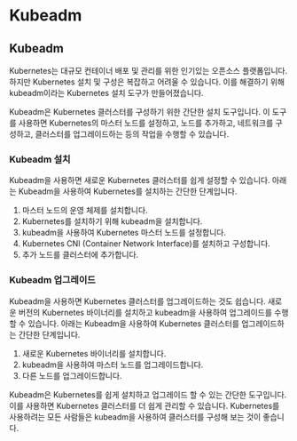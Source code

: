 # Kubeadm

## Kubeadm

Kubernetes는 대규모 컨테이너 배포 및 관리를 위한 인기있는 오픈소스 플랫폼입니다. 하지만 Kubernetes 설치 및 구성은 복잡하고 어려울 수 있습니다. 이를 해결하기 위해 kubeadm이라는 Kubernetes 설치 도구가 만들어졌습니다.

Kubeadm은 Kubernetes 클러스터를 구성하기 위한 간단한 설치 도구입니다. 이 도구를 사용하면 Kubernetes의 마스터 노드를 설정하고, 노드를 추가하고, 네트워크를 구성하고, 클러스터를 업그레이드하는 등의 작업을 수행할 수 있습니다.

### Kubeadm 설치

Kubeadm을 사용하면 새로운 Kubernetes 클러스터를 쉽게 설정할 수 있습니다. 아래는 Kubeadm을 사용하여 Kubernetes를 설치하는 간단한 단계입니다.

1. 마스터 노드의 운영 체제를 설치합니다.
2. Kubernetes를 설치하기 위해 kubeadm을 설치합니다.
3. kubeadm을 사용하여 Kubernetes 마스터 노드를 설정합니다.
4. Kubernetes CNI (Container Network Interface)를 설치하고 구성합니다.
5. 추가 노드를 클러스터에 추가합니다.

### Kubeadm 업그레이드

Kubeadm을 사용하면 Kubernetes 클러스터를 업그레이드하는 것도 쉽습니다. 새로운 버전의 Kubernetes 바이너리를 설치하고 kubeadm을 사용하여 업그레이드를 수행할 수 있습니다. 아래는 Kubeadm을 사용하여 Kubernetes 클러스터를 업그레이드하는 간단한 단계입니다.

1. 새로운 Kubernetes 바이너리를 설치합니다.
2. kubeadm을 사용하여 마스터 노드를 업그레이드합니다.
3. 다른 노드를 업그레이드합니다.

Kubeadm은 Kubernetes를 쉽게 설치하고 업그레이드 할 수 있는 간단한 도구입니다. 이를 사용하면 Kubernetes 클러스터를 더 쉽게 관리할 수 있습니다. Kubernetes를 사용하려는 모든 사람들은 kubeadm을 사용하여 클러스터를 구성해 보는 것이 좋습니다.
